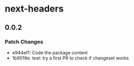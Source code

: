 # next-headers

## 0.0.2

### Patch Changes

- e944ef1: Code the package content
- 1b9019e: test: try a first PR to check if changeset works
